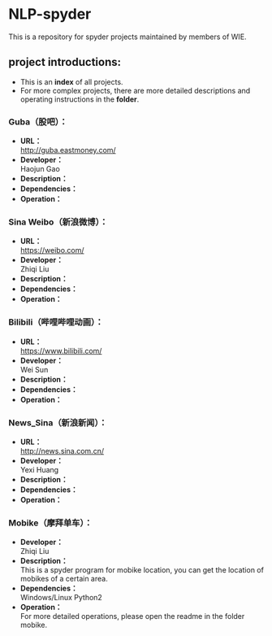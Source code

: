 # NLP-spyder
This is a repository for spyder projects maintained by members of WIE.
## project introductions:
* This is an **index** of all projects.<br/> 
* For more complex projects, there are more detailed descriptions and operating instructions in the **folder**.

### Guba（股吧）：
* **URL：** <br/> 
http://guba.eastmoney.com/
* **Developer：**<br/> 
Haojun Gao
* **Description：**<br/> 
* **Dependencies：**<br/> 
* **Operation：**<br/> 

### Sina Weibo（新浪微博）：
* **URL：**<br/> 
https://weibo.com/
* **Developer：**<br/> 
Zhiqi Liu
* **Description：**<br/> 
* **Dependencies：**<br/> 
* **Operation：**<br/> 

### Bilibili（哔哩哔哩动画）：
* **URL：** <br/> 
https://www.bilibili.com/
* **Developer：**<br/> 
Wei Sun
* **Description：**<br/> 
* **Dependencies：**<br/> 
* **Operation：**<br/> 

### News_Sina（新浪新闻）：
* **URL：**<br/> 
http://news.sina.com.cn/
* **Developer：**<br/> 
Yexi Huang
* **Description：**<br/> 
* **Dependencies：**<br/> 
* **Operation：**<br/> 

### Mobike（摩拜单车）：
* **Developer：**<br/> 
Zhiqi Liu
* **Description：**<br/> 
This is a spyder program for mobike location, you can get the location of mobikes of a certain area.
* **Dependencies：**<br/> 
Windows/Linux
Python2
* **Operation：**<br/> 
For more detailed operations, please open the readme in the folder mobike.
